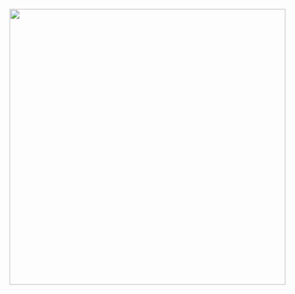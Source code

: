 <p align="center">
    <img width="500" src="![110D10F9-62C1-4847-980A-7D177BD1B3EE](https://github.com/user-attachments/assets/363d6d21-2bd6-4c30-9daa-09efc2c8740d)
"

